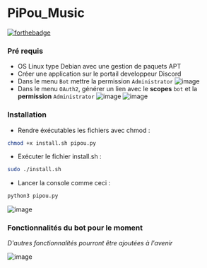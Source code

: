 # PiPou_Music

[![forthebadge](http://forthebadge.com/images/badges/built-with-love.svg)](http://forthebadge.com)

### Pré requis
  - OS Linux type Debian avec une gestion de paquets APT
  - Créer une application sur le portail developpeur Discord
  - Dans le menu ```Bot``` mettre la permission ```Administrator```
    ![image](https://github.com/user-attachments/assets/1da61af5-33d9-48d2-9a1e-0a58f88db254)
  - Dans le menu ```OAuth2```, générer un lien avec le **scopes** ```bot``` et la **permission** ```Administrator```
    ![image](https://github.com/user-attachments/assets/51aeb5b1-271b-4fb0-af3b-9d40689b7fbd)
    ![image](https://github.com/user-attachments/assets/a2721648-c591-4d5f-8b59-70ad5114bac0)



### Installation

- Rendre éxécutables les fichiers avec chmod :
```bash
chmod +x install.sh pipou.py
```
- Exécuter le fichier install.sh :
```bash
sudo ./install.sh
```
- Lancer la console comme ceci :
```bash
python3 pipou.py
```
![image](https://github.com/user-attachments/assets/abe2025d-ca52-4e54-b148-e7abcca156b8)

### Fonctionnalités du bot pour le moment
*D'autres fonctionnalités pourront être ajoutées à l'avenir*

![image](https://github.com/user-attachments/assets/2265524a-e00d-464a-aded-d3513294a040)
